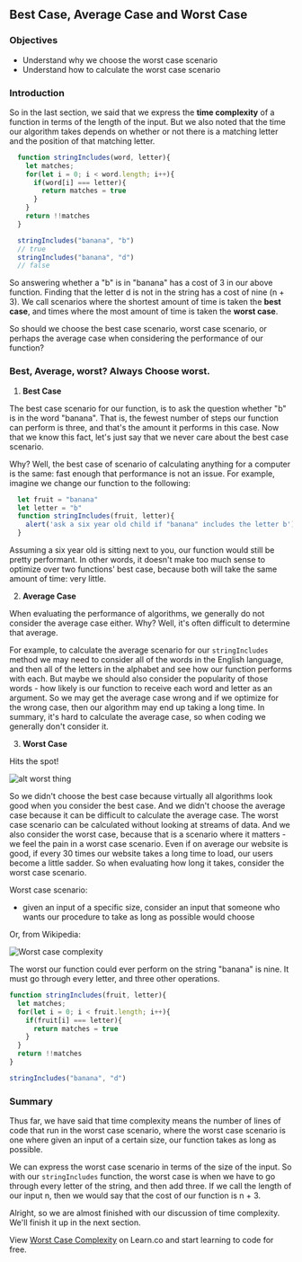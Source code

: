 ## Best Case, Average Case and Worst Case

### Objectives

* Understand why we choose the worst case scenario
* Understand how to calculate the worst case scenario

### Introduction

So in the last section, we said that we express the **time complexity** of a function in terms of the length of the input.  But we also noted that the time our algorithm takes depends on whether or not there is a matching letter and the position of that matching letter.  

```javascript
  function stringIncludes(word, letter){
    let matches;
    for(let i = 0; i < word.length; i++){
      if(word[i] === letter){
        return matches = true
      }
    }
    return !!matches
  }

  stringIncludes("banana", "b")
  // true
  stringIncludes("banana", "d")
  // false
```



So answering whether a "b" is in "banana" has a cost of 3 in our above function.  Finding that the letter d is not in the string has a cost of nine (n + 3).  We call scenarios where the shortest amount of time is taken the **best case**, and times where the most amount of time is taken the **worst case**. 

So should we choose the best case scenario, worst case scenario, or perhaps the average case when considering the performance of our function?  

### Best, Average, worst?  Always Choose worst.

1. **Best Case** 

The best case scenario for our function, is to ask the question whether "b" is in the word "banana".  That is, the fewest number of steps our function can perform is three, and that's the amount it performs in this case.  Now that we know this fact, let's just say that we never care about the best case scenario.
	
Why? Well, the best case of scenario of calculating anything for a computer is the same: fast enough that performance is not an issue.  For example, imagine we change our function to the following:
	
```javascript
  let fruit = "banana"
  let letter = "b"
  function stringIncludes(fruit, letter){
    alert('ask a six year old child if "banana" includes the letter b')
  }
```
Assuming a six year old is sitting next to you, our function would still be pretty performant.  In other words, it doesn't make too much sense to optimize over two functions' best case, because both will take the same amount of time: very little.  

2. **Average Case** 

When evaluating the performance of algorithms, we generally do not consider the average case either.  Why?  Well, it's often difficult to determine that average.  

For example, to calculate the average scenario for our `stringIncludes` method we may need to consider all of the words in the English language, and then all of the letters in the alphabet and see how our function performs with each.  But maybe we should also consider the popularity of those words - how likely is our function to receive each word and letter as an argument.  So we may get the average case wrong and if we optimize for the wrong case, then our algorithm may end up taking a long time.  In summary, it's hard to calculate the average case, so when coding we generally don't consider it.

3. **Worst Case** 

Hits the spot! 

![alt worst thing](https://s3-us-west-2.amazonaws.com/curriculum-content/web-development/algorithms/worst-simpsons.jpg)

So we didn't choose the best case because virtually all algorithms look good when you consider the best case.  And we didn't choose the average case because it can be difficult to calculate the average case.  The worst case scenario can be calculated without looking at streams of data.  And we also consider the worst case, because that is a scenario where it matters - we feel the pain in a worst case scenario.  Even if on average our website is good, if every 30 times our website takes a long time to load, our users become a little sadder.  So when evaluating how long it takes, consider the worst case scenario.  

Worst case scenario:

  * given an input of a specific size, consider an input that someone who wants our procedure to take as long as possible would choose

Or, from Wikipedia: 

![Worst case complexity](https://raw.githubusercontent.com/learn-co-curriculum/worst-case-complexity/master/worst-case.png)

The worst our function could ever perform on the string "banana" is nine.  It must go through every letter, and three other operations.

  ```javascript
  function stringIncludes(fruit, letter){
    let matches;
    for(let i = 0; i < fruit.length; i++){
      if(fruit[i] === letter){
        return matches = true
      }
    }
    return !!matches
  }

  stringIncludes("banana", "d")
  ```


### Summary

Thus far, we have said that time complexity means the number of lines of code that run in the worst case scenario, where the worst case scenario is one where given an input of a certain size, our function takes as long as possible.  

We can express the worst case scenario in terms of the size of the input.  So with our `stringIncludes` function, the worst case is when we have to go through every letter of the string, and then add three.  If we call the length of our input n, then we would say that the cost of our function is n + 3.

Alright, so we are almost finished with our discussion of time complexity.  We'll finish it up in the next section.

<p class='util--hide'>View <a href='https://learn.co/lessons/worst-case-complexity'>Worst Case Complexity</a> on Learn.co and start learning to code for free.</p>
